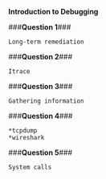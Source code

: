 **Introduction to Debugging**

###**Question 1**###

```
Long-term remediation
```

###**Question 2**###

```
Itrace
```

###**Question 3**###

```
Gathering information
```

###**Question 4**###

```
*tcpdump
*wireshark
```

###**Question 5**###

```
System calls
```
